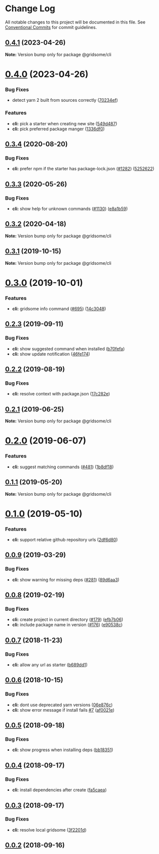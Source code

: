 # Change Log

All notable changes to this project will be documented in this file.
See [Conventional Commits](https://conventionalcommits.org) for commit guidelines.

## [0.4.1](https://github.com/gridsome/gridsome/tree/master/packages/cli/compare/@gridsome/cli@0.4.0...@gridsome/cli@0.4.1) (2023-04-26)

**Note:** Version bump only for package @gridsome/cli





# [0.4.0](https://github.com/gridsome/gridsome/tree/master/packages/cli/compare/@gridsome/cli@0.3.4...@gridsome/cli@0.4.0) (2023-04-26)


### Bug Fixes

* detect yarn 2 built from sources correctly ([70234ef](https://github.com/gridsome/gridsome/tree/master/packages/cli/commit/70234ef9d21d2b26308e3de2d0bca2f5f2948b29))


### Features

* **cli:** pick a starter when creating new site ([549d487](https://github.com/gridsome/gridsome/tree/master/packages/cli/commit/549d487704e1811582d45e435010cb86a2530c75))
* **cli:** pick preferred package manger ([1336df0](https://github.com/gridsome/gridsome/tree/master/packages/cli/commit/1336df02372366425ad05c3d90a99cff6d9ca994))





## [0.3.4](https://github.com/gridsome/gridsome/tree/master/packages/cli/compare/@gridsome/cli@0.3.3...@gridsome/cli@0.3.4) (2020-08-20)


### Bug Fixes

* **cli:** prefer npm if the starter has package-lock.json ([#1282](https://github.com/gridsome/gridsome/tree/master/packages/cli/issues/1282)) ([5252622](https://github.com/gridsome/gridsome/tree/master/packages/cli/commit/5252622dfbcc8df4a09ff1bf564acbe2bd9adcf0))





## [0.3.3](https://github.com/gridsome/gridsome/tree/master/packages/cli/compare/@gridsome/cli@0.3.2...@gridsome/cli@0.3.3) (2020-05-26)


### Bug Fixes

* **cli:** show help for unknown commands ([#1130](https://github.com/gridsome/gridsome/tree/master/packages/cli/issues/1130)) ([e8a1b59](https://github.com/gridsome/gridsome/tree/master/packages/cli/commit/e8a1b5902266ed473ff5e3c2f6206390aaeeb99a))





## [0.3.2](https://github.com/gridsome/gridsome/tree/master/packages/cli/compare/@gridsome/cli@0.3.1...@gridsome/cli@0.3.2) (2020-04-18)

**Note:** Version bump only for package @gridsome/cli





## [0.3.1](https://github.com/gridsome/gridsome/tree/master/packages/cli/compare/@gridsome/cli@0.3.0...@gridsome/cli@0.3.1) (2019-10-15)

**Note:** Version bump only for package @gridsome/cli





# [0.3.0](https://github.com/gridsome/gridsome/tree/master/packages/cli/compare/@gridsome/cli@0.2.3...@gridsome/cli@0.3.0) (2019-10-01)


### Features

* **cli:** gridsome info command ([#695](https://github.com/gridsome/gridsome/tree/master/packages/cli/issues/695)) ([14c3048](https://github.com/gridsome/gridsome/tree/master/packages/cli/commit/14c3048))





## [0.2.3](https://github.com/gridsome/gridsome/tree/master/packages/cli/compare/@gridsome/cli@0.2.2...@gridsome/cli@0.2.3) (2019-09-11)


### Bug Fixes

* **cli:** show suggested command when installed ([b70fefa](https://github.com/gridsome/gridsome/tree/master/packages/cli/commit/b70fefa))
* **cli:** show update notification ([46fe174](https://github.com/gridsome/gridsome/tree/master/packages/cli/commit/46fe174))





## [0.2.2](https://github.com/gridsome/gridsome/tree/master/packages/cli/compare/@gridsome/cli@0.2.1...@gridsome/cli@0.2.2) (2019-08-19)


### Bug Fixes

* **cli:** resolve context with package.json ([17c282e](https://github.com/gridsome/gridsome/tree/master/packages/cli/commit/17c282e))





## [0.2.1](https://github.com/gridsome/gridsome/tree/master/packages/cli/compare/@gridsome/cli@0.2.0...@gridsome/cli@0.2.1) (2019-06-25)

**Note:** Version bump only for package @gridsome/cli





# [0.2.0](https://github.com/gridsome/gridsome/tree/master/packages/cli/compare/@gridsome/cli@0.1.1...@gridsome/cli@0.2.0) (2019-06-07)


### Features

* **cli:** suggest matching commands ([#481](https://github.com/gridsome/gridsome/tree/master/packages/cli/issues/481)) ([1b8df18](https://github.com/gridsome/gridsome/tree/master/packages/cli/commit/1b8df18))





## [0.1.1](https://github.com/gridsome/gridsome/tree/master/packages/cli/compare/@gridsome/cli@0.1.0...@gridsome/cli@0.1.1) (2019-05-20)

**Note:** Version bump only for package @gridsome/cli





# [0.1.0](https://github.com/gridsome/gridsome/tree/master/packages/cli/compare/@gridsome/cli@0.0.9...@gridsome/cli@0.1.0) (2019-05-10)


### Features

* **cli:** support relative github repository urls ([2df6d80](https://github.com/gridsome/gridsome/tree/master/packages/cli/commit/2df6d80))





## [0.0.9](https://github.com/gridsome/gridsome/tree/master/packages/cli/compare/@gridsome/cli@0.0.8...@gridsome/cli@0.0.9) (2019-03-29)


### Bug Fixes

* **cli:** show warning for missing deps ([#281](https://github.com/gridsome/gridsome/tree/master/packages/cli/issues/281)) ([89d6aa3](https://github.com/gridsome/gridsome/tree/master/packages/cli/commit/89d6aa3))





<a name="0.0.8"></a>
## [0.0.8](https://github.com/gridsome/gridsome/tree/master/packages/cli/compare/@gridsome/cli@0.0.7...@gridsome/cli@0.0.8) (2019-02-19)


### Bug Fixes

* **cli:** create project in current directory ([#179](https://github.com/gridsome/gridsome/tree/master/packages/cli/issues/179)) ([efb7b06](https://github.com/gridsome/gridsome/tree/master/packages/cli/commit/efb7b06))
* **cli:** include package name in version ([#176](https://github.com/gridsome/gridsome/tree/master/packages/cli/issues/176)) ([e90538c](https://github.com/gridsome/gridsome/tree/master/packages/cli/commit/e90538c))





<a name="0.0.7"></a>
## [0.0.7](https://github.com/gridsome/gridsome/compare/@gridsome/cli@0.0.6...@gridsome/cli@0.0.7) (2018-11-23)


### Bug Fixes

* **cli:** allow any url as starter ([b689dd1](https://github.com/gridsome/gridsome/commit/b689dd1))


<a name="0.0.6"></a>
## [0.0.6](https://github.com/gridsome/gridsome/compare/@gridsome/cli@0.0.5...@gridsome/cli@0.0.6) (2018-10-15)


### Bug Fixes

* **cli:** dont use deprecated yarn versions ([06e876c](https://github.com/gridsome/gridsome/commit/06e876c))
* **cli:** show error message if install fails [#7](https://github.com/gridsome/gridsome/issues/7) ([af0021e](https://github.com/gridsome/gridsome/commit/af0021e))


<a name="0.0.5"></a>
## [0.0.5](https://github.com/gridsome/gridsome/compare/@gridsome/cli@0.0.4...@gridsome/cli@0.0.5) (2018-09-18)


### Bug Fixes

* **cli:** show progress when installing deps ([bb18351](https://github.com/gridsome/gridsome/commit/bb18351))


<a name="0.0.4"></a>
## [0.0.4](https://github.com/gridsome/gridsome/compare/@gridsome/cli@0.0.3...@gridsome/cli@0.0.4) (2018-09-17)


### Bug Fixes

* **cli:** install dependencies after create ([fa5caea](https://github.com/gridsome/gridsome/commit/fa5caea))


<a name="0.0.3"></a>
## [0.0.3](https://github.com/gridsome/gridsome/compare/142896c2454016dc989a7872faffec7263fc658c...@gridsome/cli@0.0.3) (2018-09-17)


### Bug Fixes

* **cli:** resolve local gridsome ([3f2201d](https://github.com/gridsome/gridsome/commit/3f2201d))



<a name="0.0.2"></a>
## [0.0.2](https://github.com/gridsome/gridsome/compare/142896c2454016dc989a7872faffec7263fc658c...@gridsome/cli@0.0.3) (2018-09-16)
